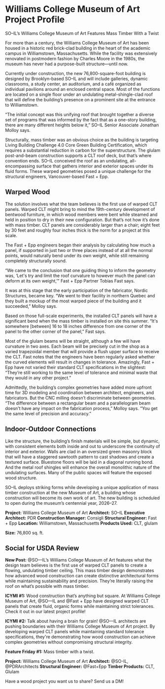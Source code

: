 # Williams College Museum of Art Project Profile

SO–IL’s Williams College Museum of Art Features Mass Timber With a Twist

For more than a century, the Williams College Museum of Art has been housed in a historic red brick-clad building in the heart of the academic campus in Williamstown, Massachusetts. While the facility was extensively renovated in postmodern fashion by Charles Moore in the 1980s, the museum has never had a purpose-built structure—until now.

Currently under construction, the new 76,800-square-foot building is designed by Brooklyn-based SO–IL and will include galleries, dynamic classrooms, a study center, an auditorium, and a café organized as individual pavilions around an enclosed central space. Most of the functions are located on a single floor under an undulating metal-shingle-clad roof that will define the building’s presence on a prominent site at the entrance to Williamstown.

“The initial concept was this unifying roof that brought together a diverse set of programs that was informed by the fact that as a one-story building, there are many different heights below it,” SO–IL Senior Associate Jonathan Molloy says.


Structurally, mass timber was an obvious choice as the building is targeting Living Building Challenge 4.0 Core Green Building Certification, which requires a substantial reduction in carbon for the superstructure. The glulam post-and-beam construction supports a CLT roof deck, but that’s where convention ends. SO–IL conceived the roof as an undulating, all-encompassing surface that gathers interior and exterior spaces under its fluid forms. These warped geometries posed a unique challenge for the structural engineers, Vancouver-based Fast + Epp.


## Warped Wood

The solution involves what the team believes is the first use of warped CLT panels. Warped CLT might bring to mind the 19th-century development of bentwood furniture, in which wood members were bent while steamed and held in position to dry in their new configuration. But that’s not how it’s done with mass timber. CLT panels are considerably larger than a chair; eight feet by 30 feet and roughly four inches thick is the norm for a project at this scale.

The Fast + Epp engineers began their analysis by calculating how much a panel, if supported in just two or three places instead of at all the normal points, would naturally bend under its own weight, while still remaining completely structurally sound.

“We came to the conclusion that one guiding thing to inform the geometry was, ‘Let's try and limit the roof curvature to however much the panel can deform at its own weight,’” Fast + Epp Partner Tobias Fast says.

It was at this stage that the early participation of the fabricator, Nordic Structures, became key. “We went to their facility in northern Quebec and they built a mockup of the most warped piece of the building and it succeeded,” Molloy says.

Based on those full-scale experiments, the installed CLT panels will have a significant bend when the mass timber is installed on site this summer. “It's somewhere [between] 16 to 18 inches difference from one corner of the panel to the other corner of the panel,” Fast says.

Most of the glulam beams will be straight, although a few will have curvature in two axes. Each beam will be precisely cut in the shop as a varied trapezoidal member that will provide a flush upper surface to receive the CLT. Fast notes that the engineers have been regularly asked whether the curved elements will result in changes in tolerance. Amazingly, Fast + Epp have not varied their standard CLT specifications in the slightest: “They’re still working to the same level of tolerance and minimal waste that they would in any other project.”

Admittedly, the building’s complex geometries have added more upfront time for 3D modeling and coordination between architect, engineers, and fabricators. But the CNC milling doesn’t discriminate between geometries. “The difference between a rectangular beam and a parallelogram beam doesn't have any impact on the fabrication process,” Molloy says. “You get the same level of precision and accuracy.”


## Indoor-Outdoor Connections

Like the structure, the building’s finish materials will be simple, but dynamic, with consistent elements both inside and out to underscore the continuity of interior and exterior. Walls are clad in an oversized green masonry block that will have a staggered sawtooth pattern to cast shadows and create a textured surface. Bluestone floors will be laid in a diagonal running bond. And the metal roof shingles will enhance the overall monolithic nature of the undulating surfaces. Many of the public spaces will feature the exposed wood structure.

SO–IL deploys striking forms while developing a unique application of mass timber construction at the new Museum of Art, a building whose construction will become its own work of art. The new building is scheduled to open during the museum’s centennial year, 2026–27.


**Project:** Williams College Museum of Art
**Architect:** SO–IL
**Executive Architect:** PDR
**Construction Manager:** Consigli
**Structural Engineer:** Fast + Epp
**Location:** Williamstown, Massachusetts
**Products Used:** CLT, glulam


**Size:** 76,800 sq. ft.


## Social for USDA Review

**New Post:** @SO—IL’s Williams College Museum of Art features what the design team believes is the first use of warped CLT panels to create a flowing, undulating timber ceiling. This mass timber design demonstrates how advanced wood construction can create distinctive architectural forms while maintaining sustainability and precision. They’re literally raising the roof on what’s possible with mass timber.


**ICYMI #1:** Wood construction that’s anything but square. At Williams College Museum of Art, @SO—IL and @Fast + Epp have designed warped CLT panels that create fluid, organic forms while maintaining strict tolerances. Check it out in our latest project profile!


**ICYMI #2:** Talk about having a brain for grain! @SO—IL architects are pushing boundaries with their Williams College Museum of Art project. By developing warped CLT panels while maintaining standard tolerance specifications, they're demonstrating how wood construction can achieve complex geometries without compromising structural integrity.


**Feature Friday #1:** Mass timber with a twist.


**Project:** Williams College Museum of Art
**Architect:** @SO-IL, @PDRArchitects
**Structural Engineer:** @Fast+Epp
**Timber Products:** CLT, Glulam

Have a wood project you want us to share? Send us a DM!